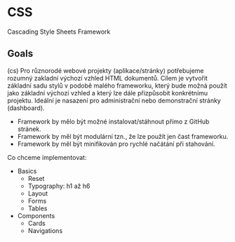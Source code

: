 # CSS

Cascading Style Sheets Framework

## Goals

(cs) Pro různorodé webové projekty (aplikace/stránky) potřebujeme rozumný zakladní výchozí vzhled HTML dokumentů. Cílem je vytvořit základní sadu stylů v podobě malého frameworku, který bude možná použít jako základní výchozí vzhled a který lze dále přizpůsobit konkrétnímu projektu. Ideální je nasazení pro administrační nebo demonstrační stránky (dashboard).

- Framework by mělo být možné instalovat/stáhnout přímo z GitHub stránek.
- Framework by měl být modulární tzn., že lze použít jen čast frameworku.
- Framework by měl být minifikován pro rychlé načátání při stahování.

Co chceme implementovat:

- Basics
  - Reset
  - Typography: h1 až h6
  - Layout
  - Forms
  - Tables
- Components
  - Cards
  - Navigations
  